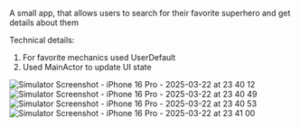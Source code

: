A small app, that allows users to search for their favorite superhero and get details about them

Technical details:
1) For favorite mechanics used UserDefault
2) Used MainActor to update UI state


![Simulator Screenshot - iPhone 16 Pro - 2025-03-22 at 23 40 12](https://github.com/user-attachments/assets/6af81d5d-79e0-454e-88b2-a45dab2600da)
![Simulator Screenshot - iPhone 16 Pro - 2025-03-22 at 23 40 49](https://github.com/user-attachments/assets/7cedcd8c-35b9-424c-b75e-72ab607873c3)
![Simulator Screenshot - iPhone 16 Pro - 2025-03-22 at 23 40 53](https://github.com/user-attachments/assets/68eed554-7402-4e7a-8e9a-80c650bafb53)
![Simulator Screenshot - iPhone 16 Pro - 2025-03-22 at 23 41 00](https://github.com/user-attachments/assets/eb8a2863-5b60-46df-98c2-c0cb8bbd77cd)

